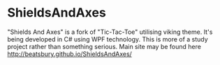 # ShieldsAndAxes
"Shields And Axes" is a fork of "Tic-Tac-Toe" utilising viking theme. It's being developed in C# using WPF technology.
This is more of a study project rather than something serious.
Main site may be found here http://beatsbury.github.io/ShieldsAndAxes/
